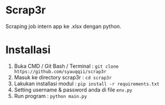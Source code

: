 # Scrap3r
Scraping job intern app ke .xlsx dengan python.

# Installasi
1. Buka CMD / Git Bash / Terminal : ```git clone https://github.com/syauqqii/scrap3r```
2. Masuk ke directory scrap3r : ```cd scrap3r```
3. Lakukan installasi modul : ```pip install -r requirements.txt```
4. Setting username & password anda di file ```env.py```
5. Run program : ```python main.py```
